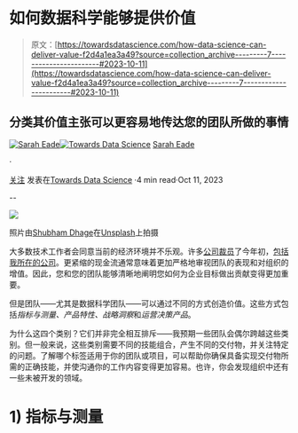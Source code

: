# 如何数据科学能够提供价值

> 原文：[https://towardsdatascience.com/how-data-science-can-deliver-value-f2d4a1ea3a49?source=collection_archive---------7-----------------------#2023-10-11](https://towardsdatascience.com/how-data-science-can-deliver-value-f2d4a1ea3a49?source=collection_archive---------7-----------------------#2023-10-11)

## 分类其价值主张可以更容易地传达您的团队所做的事情

[](https://medium.com/@seade03?source=post_page-----f2d4a1ea3a49--------------------------------)[![Sarah Eade](../Images/f483ea986bfb124e9fde29846bfde095.png)](https://medium.com/@seade03?source=post_page-----f2d4a1ea3a49--------------------------------)[](https://towardsdatascience.com/?source=post_page-----f2d4a1ea3a49--------------------------------)[![Towards Data Science](../Images/a6ff2676ffcc0c7aad8aaf1d79379785.png)](https://towardsdatascience.com/?source=post_page-----f2d4a1ea3a49--------------------------------) [Sarah Eade](https://medium.com/@seade03?source=post_page-----f2d4a1ea3a49--------------------------------)

·

[关注](https://medium.com/m/signin?actionUrl=https%3A%2F%2Fmedium.com%2F_%2Fsubscribe%2Fuser%2F7f53a4f6247a&operation=register&redirect=https%3A%2F%2Ftowardsdatascience.com%2Fhow-data-science-can-deliver-value-f2d4a1ea3a49&user=Sarah+Eade&userId=7f53a4f6247a&source=post_page-7f53a4f6247a----f2d4a1ea3a49---------------------post_header-----------) 发表在[Towards Data Science](https://towardsdatascience.com/?source=post_page-----f2d4a1ea3a49--------------------------------) ·4 min read·Oct 11, 2023[](https://medium.com/m/signin?actionUrl=https%3A%2F%2Fmedium.com%2F_%2Fvote%2Ftowards-data-science%2Ff2d4a1ea3a49&operation=register&redirect=https%3A%2F%2Ftowardsdatascience.com%2Fhow-data-science-can-deliver-value-f2d4a1ea3a49&user=Sarah+Eade&userId=7f53a4f6247a&source=-----f2d4a1ea3a49---------------------clap_footer-----------)

--

[](https://medium.com/m/signin?actionUrl=https%3A%2F%2Fmedium.com%2F_%2Fbookmark%2Fp%2Ff2d4a1ea3a49&operation=register&redirect=https%3A%2F%2Ftowardsdatascience.com%2Fhow-data-science-can-deliver-value-f2d4a1ea3a49&source=-----f2d4a1ea3a49---------------------bookmark_footer-----------)![](../Images/aeeffb00053fb82ed6771c5e077410aa.png)

照片由[Shubham Dhage](https://unsplash.com/@theshubhamdhage?utm_source=medium&utm_medium=referral)在[Unsplash](https://unsplash.com/?utm_source=medium&utm_medium=referral)上拍摄

大多数技术工作者会同意当前的经济环境并不乐观。许多[公司裁员](https://layoffs.fyi/)了今年初，[包括我所在的公司](https://www.atlassian.com/blog/announcements/atlassian-team-update-march-2023)。更紧缩的现金流通常意味着更加严格地审视团队的表现和对组织的增值。因此，您和您的团队能够清晰地阐明您如何为企业目标做出贡献变得更加重要。

但是团队——尤其是数据科学团队——可以通过不同的方式创造价值。这些方式包括*指标与测量、产品特性、战略洞察*和*运营决策产品*。

为什么这四个类别？它们并非完全相互排斥——我预期一些团队会偶尔跨越这些类别。但一般来说，这些类别需要不同的技能组合，产生不同的交付物，并关注特定的问题。了解哪个标签适用于你的团队或项目，可以帮助你确保具备实现交付物所需的正确技能，并使沟通你的工作内容变得更加容易。也许，你会发现组织中还有一些未被开发的领域。

# **1) 指标与测量**
